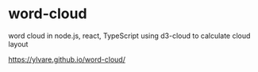 # word-cloud
word cloud in node.js, react, TypeScript using d3-cloud to calculate cloud layout

https://ylvare.github.io/word-cloud/
